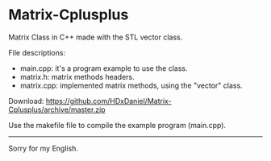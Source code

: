 # Matrix-Cplusplus
Matrix Class in C++ made with the STL vector class.

File descriptions:
- main.cpp: it's a program example to use the class.
- matrix.h: matrix methods headers.
- matrix.cpp: implemented matrix methods, using the "vector" class.

Download: https://github.com/HDxDaniel/Matrix-Cplusplus/archive/master.zip

Use the makefile file to compile the example program (main.cpp).

----
Sorry for my English.
